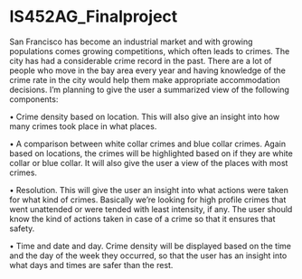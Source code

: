 # IS452AG_Finalproject


San Francisco has become an industrial market and with growing populations comes growing competitions, which often leads to crimes. The city has had a considerable crime record in the past. There are a lot of people who move in the bay area every year and having knowledge of the crime rate in the city would help them make appropriate accommodation decisions. I’m planning to give the user a summarized view of the following components:

•	Crime density based on location. This will also give an insight into how many crimes took place in what places.

•	A comparison between white collar crimes and blue collar crimes. Again based on locations, the crimes will be highlighted based on if they are white collar or blue collar. It will also give the user a view of the places with most crimes.

•	Resolution. This will give the user an insight into what actions were taken for what kind of crimes. Basically we’re looking for high profile crimes that went unattended or were tended with least intensity, if any. The user should know the kind of actions taken in case of a crime so that it ensures that safety.

•	Time and date and day. Crime density will be displayed based on the time and the day of the week they occurred, so that the user has an insight into what days and times are safer than the rest.
